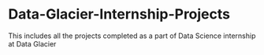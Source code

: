 # Data-Glacier-Internship-Projects
This includes all the projects completed as a part of Data Science internship at Data Glacier
